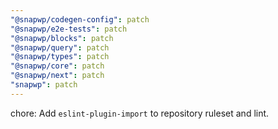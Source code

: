 ```yaml
---
"@snapwp/codegen-config": patch
"@snapwp/e2e-tests": patch
"@snapwp/blocks": patch
"@snapwp/query": patch
"@snapwp/types": patch
"@snapwp/core": patch
"@snapwp/next": patch
"snapwp": patch
---
```


chore: Add `eslint-plugin-import` to repository ruleset and lint.
